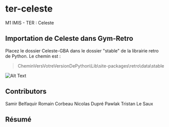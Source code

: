 # ter-celeste
M1 IMIS - TER : Celeste

## Importation de Celeste dans Gym-Retro


Placez le dossier Celeste-GBA dans le dossier "stable" de la librairie retro de Python. Le chemin est : 

> CheminVersVotreVersionDePython\Lib\site-packages\retro\data\stable


![Alt Text](https://i.imgur.com/eEUz8Jb.gif)

## Contributors

Samir Belfaquir 
Romain Corbeau
Nicolas Dupré Pawlak
Tristan Le Saux

## Résumé

## 
